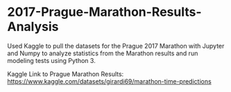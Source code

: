 # 2017-Prague-Marathon-Results-Analysis
Used Kaggle to pull the datasets for the Prague 2017 Marathon with Jupyter and Numpy to analyze statistics from the Marathon results and run modeling tests using Python 3.

Kaggle Link to Prague Marathon Results: https://www.kaggle.com/datasets/girardi69/marathon-time-predictions
